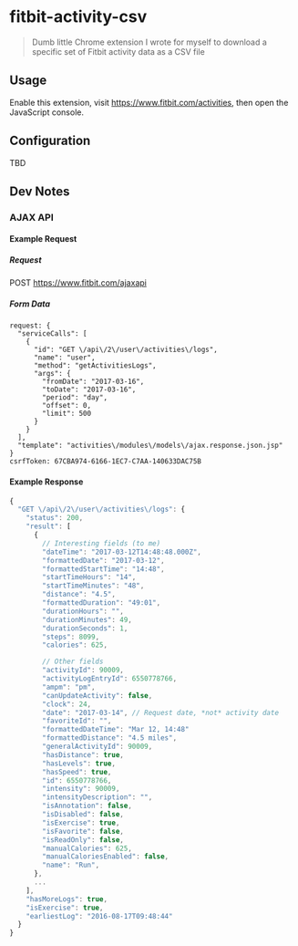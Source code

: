 # fitbit-activity-csv

> Dumb little Chrome extension I wrote for myself to download a specific set of Fitbit activity data as a CSV file

## Usage

Enable this extension, visit https://www.fitbit.com/activities, then open the JavaScript console.

## Configuration

TBD

## Dev Notes

### AJAX API

#### Example Request

##### Request

POST https://www.fitbit.com/ajaxapi

##### Form Data

```
request: {
  "serviceCalls": [
    {
      "id": "GET \/api\/2\/user\/activities\/logs",
      "name": "user",
      "method": "getActivitiesLogs",
      "args": {
        "fromDate": "2017-03-16",
        "toDate": "2017-03-16",
        "period": "day",
        "offset": 0,
        "limit": 500
      }
    }
  ],
  "template": "activities\/modules\/models\/ajax.response.json.jsp"
}
csrfToken: 67CBA974-6166-1EC7-C7AA-140633DAC75B
```

#### Example Response

```js
{
  "GET \/api\/2\/user\/activities\/logs": {
    "status": 200,
    "result": [
      {
        // Interesting fields (to me)
        "dateTime": "2017-03-12T14:48:48.000Z",
        "formattedDate": "2017-03-12",
        "formattedStartTime": "14:48",
        "startTimeHours": "14",
        "startTimeMinutes": "48",
        "distance": "4.5",
        "formattedDuration": "49:01",
        "durationHours": "",
        "durationMinutes": 49,
        "durationSeconds": 1,
        "steps": 8099,
        "calories": 625,

        // Other fields
        "activityId": 90009,
        "activityLogEntryId": 6550778766,
        "ampm": "pm",
        "canUpdateActivity": false,
        "clock": 24,
        "date": "2017-03-14", // Request date, *not* activity date
        "favoriteId": "",
        "formattedDateTime": "Mar 12, 14:48"
        "formattedDistance": "4.5 miles",
        "generalActivityId": 90009,
        "hasDistance": true,
        "hasLevels": true,
        "hasSpeed": true,
        "id": 6550778766,
        "intensity": 90009,
        "intensityDescription": "",
        "isAnnotation": false,
        "isDisabled": false,
        "isExercise": true,
        "isFavorite": false,
        "isReadOnly": false,
        "manualCalories": 625,
        "manualCaloriesEnabled": false,
        "name": "Run",
      },
      ...
    ],
    "hasMoreLogs": true,
    "isExercise": true,
    "earliestLog": "2016-08-17T09:48:44"
  }
}
```
